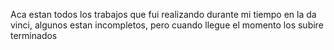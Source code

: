 Aca estan todos los trabajos que fui realizando durante mi tiempo en la da vinci, algunos estan incompletos, pero cuando llegue el momento los subire terminados
